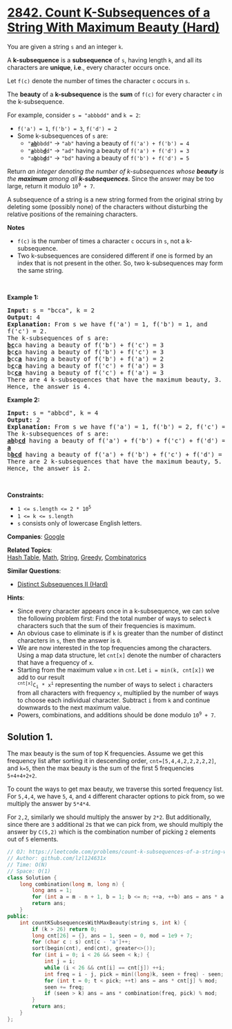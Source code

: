 # [2842. Count K-Subsequences of a String With Maximum Beauty (Hard)](https://leetcode.com/problems/count-k-subsequences-of-a-string-with-maximum-beauty)

<p>You are given a string <code>s</code> and an integer <code>k</code>.</p>

<p>A <strong>k-subsequence</strong> is a <strong>subsequence</strong> of <code>s</code>, having length <code>k</code>, and all its characters are <strong>unique</strong>, <strong>i.e</strong>., every character occurs once.</p>

<p>Let <code>f(c)</code> denote the number of times the character <code>c</code> occurs in <code>s</code>.</p>

<p>The <strong>beauty</strong> of a <strong>k-subsequence</strong> is the <strong>sum</strong> of <code>f(c)</code> for every character <code>c</code> in the k-subsequence.</p>

<p>For example, consider <code>s = &quot;abbbdd&quot;</code> and <code>k = 2</code>:</p>

<ul>
	<li><code>f(&#39;a&#39;) = 1</code>, <code>f(&#39;b&#39;) = 3</code>, <code>f(&#39;d&#39;) = 2</code></li>
	<li>Some k-subsequences of <code>s</code> are:
	<ul>
		<li><code>&quot;<u><strong>ab</strong></u>bbdd&quot;</code> -&gt; <code>&quot;ab&quot;</code> having a beauty of <code>f(&#39;a&#39;) + f(&#39;b&#39;) = 4</code></li>
		<li><code>&quot;<u><strong>a</strong></u>bbb<strong><u>d</u></strong>d&quot;</code> -&gt; <code>&quot;ad&quot;</code> having a beauty of <code>f(&#39;a&#39;) + f(&#39;d&#39;) = 3</code></li>
		<li><code>&quot;a<strong><u>b</u></strong>bb<u><strong>d</strong></u>d&quot;</code> -&gt; <code>&quot;bd&quot;</code> having a beauty of <code>f(&#39;b&#39;) + f(&#39;d&#39;) = 5</code></li>
	</ul>
	</li>
</ul>

<p>Return <em>an integer denoting the number of k-subsequences </em><em>whose <strong>beauty</strong> is the <strong>maximum</strong> among all <strong>k-subsequences</strong></em>. Since the answer may be too large, return it modulo <code>10<sup>9</sup> + 7</code>.</p>

<p>A subsequence of a string is a new string formed from the original string by deleting some (possibly none) of the characters without disturbing the relative positions of the remaining characters.</p>

<p><strong>Notes</strong></p>

<ul>
	<li><code>f(c)</code> is the number of times a character <code>c</code> occurs in <code>s</code>, not a k-subsequence.</li>
	<li>Two k-subsequences are considered different if one is formed by an index that is not present in the other. So, two k-subsequences may form the same string.</li>
</ul>

<p>&nbsp;</p>
<p><strong class="example">Example 1:</strong></p>

<pre>
<strong>Input:</strong> s = &quot;bcca&quot;, k = 2
<strong>Output:</strong> 4
<strong>Explanation:</strong> <span style="white-space: normal">From s we have f(&#39;a&#39;) = 1, f(&#39;b&#39;) = 1, and f(&#39;c&#39;) = 2.</span>
The k-subsequences of s are: 
<strong><u>bc</u></strong>ca having a beauty of f(&#39;b&#39;) + f(&#39;c&#39;) = 3 
<strong><u>b</u></strong>c<u><strong>c</strong></u>a having a beauty of f(&#39;b&#39;) + f(&#39;c&#39;) = 3 
<strong><u>b</u></strong>cc<strong><u>a</u></strong> having a beauty of f(&#39;b&#39;) + f(&#39;a&#39;) = 2 
b<strong><u>c</u></strong>c<u><strong>a</strong></u><strong> </strong>having a beauty of f(&#39;c&#39;) + f(&#39;a&#39;) = 3
bc<strong><u>ca</u></strong> having a beauty of f(&#39;c&#39;) + f(&#39;a&#39;) = 3 
There are 4 k-subsequences that have the maximum beauty, 3. 
Hence, the answer is 4. 
</pre>

<p><strong class="example">Example 2:</strong></p>

<pre>
<strong>Input:</strong> s = &quot;abbcd&quot;, k = 4
<strong>Output:</strong> 2
<strong>Explanation:</strong> From s we have f(&#39;a&#39;) = 1, f(&#39;b&#39;) = 2, f(&#39;c&#39;) = 1, and f(&#39;d&#39;) = 1. 
The k-subsequences of s are: 
<u><strong>ab</strong></u>b<strong><u>cd</u></strong> having a beauty of f(&#39;a&#39;) + f(&#39;b&#39;) + f(&#39;c&#39;) + f(&#39;d&#39;) = 5
<u style="white-space: normal;"><strong>a</strong></u>b<u><strong>bcd</strong></u> having a beauty of f(&#39;a&#39;) + f(&#39;b&#39;) + f(&#39;c&#39;) + f(&#39;d&#39;) = 5 
There are 2 k-subsequences that have the maximum beauty, 5. 
Hence, the answer is 2. 
</pre>

<p>&nbsp;</p>
<p><strong>Constraints:</strong></p>

<ul>
	<li><code>1 &lt;= s.length &lt;= 2 * 10<sup>5</sup></code></li>
	<li><code>1 &lt;= k &lt;= s.length</code></li>
	<li><code>s</code> consists only of lowercase English letters.</li>
</ul>


**Companies**:
[Google](https://leetcode.com/company/google)

**Related Topics**:  
[Hash Table](https://leetcode.com/tag/hash-table), [Math](https://leetcode.com/tag/math), [String](https://leetcode.com/tag/string), [Greedy](https://leetcode.com/tag/greedy), [Combinatorics](https://leetcode.com/tag/combinatorics)

**Similar Questions**:
* [Distinct Subsequences II (Hard)](https://leetcode.com/problems/distinct-subsequences-ii)

**Hints**:
* Since every character appears once in a k-subsequence, we can solve the following problem first: Find the total number of ways to select <code>k</code> characters such that the sum of their frequencies is maximum.
* An obvious case to eliminate is if <code>k</code> is greater than the number of distinct characters in <code>s</code>, then the answer is <code>0</code>.
* We are now interested in the top frequencies among the characters. Using a map data structure, let <code>cnt[x]</code> denote the number of characters that have a frequency of <code>x</code>.
* Starting from the maximum value <code>x</code> in <code>cnt</code>. Let <code>i = min(k, cnt[x])</code> we add to our result <code> <sup>cnt[x]</sup>C<sub>i</sub> * x<sup>i</sup></code> representing the number of ways to select <code>i</code> characters from all characters with frequency <code>x</code>, multiplied by the number of ways to choose each individual character. Subtract <code>i</code> from <code>k</code> and continue downwards to the next maximum value.
* Powers, combinations, and additions should be done modulo <code>10<sup>9</sup> + 7</code>.

## Solution 1.

The max beauty is the sum of top K frequencies. Assume we get this frequency list after sorting it in descending order, `cnt=[5,4,4,2,2,2,2,2]`, and `k=5`, then the max beauty is the sum of the first 5 frequencies `5+4+4+2+2`.

To count the ways to get max beauty, we traverse this sorted frequency list. For `5,4,4`, we have `5`, `4`, and `4` different character options to pick from, so we multiply the answer by `5*4*4`.

For `2,2`, similarly we should multiply the answer by `2*2`. But additionally, since there are `3` additional `2`s that we can pick from, we should multiply the answer by `C(5,2)` which is the combination number of picking `2` elements out of `5` elements.

```cpp
// OJ: https://leetcode.com/problems/count-k-subsequences-of-a-string-with-maximum-beauty
// Author: github.com/lzl124631x
// Time: O(N)
// Space: O(1)
class Solution {
    long combination(long m, long n) {
        long ans = 1;
        for (int a = m - n + 1, b = 1; b <= n; ++a, ++b) ans = ans * a / b; // m*(m-1)*...*(m-n+1) / n*(n-1)*...*1
        return ans;
    }
public:
    int countKSubsequencesWithMaxBeauty(string s, int k) {
        if (k > 26) return 0;
        long cnt[26] = {}, ans = 1, seen = 0, mod = 1e9 + 7;
        for (char c : s) cnt[c - 'a']++;
        sort(begin(cnt), end(cnt), greater<>());
        for (int i = 0; i < 26 && seen < k;) {
            int j = i;
            while (i < 26 && cnt[i] == cnt[j]) ++i;
            int freq = i - j, pick = min((long)k, seen + freq) - seen;
            for (int t = 0; t < pick; ++t) ans = ans * cnt[j] % mod;
            seen += freq;
            if (seen > k) ans = ans * combination(freq, pick) % mod;
        }
        return ans;
    }
};
```
